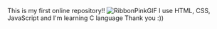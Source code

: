 This is my first online repository!! 
![RibbonPinkGIF](https://github.com/user-attachments/assets/2ab4bc4c-aa47-4789-a791-1d54898eb06c)
I use HTML, CSS, JavaScript and I'm learning C language 
Thank you :))
